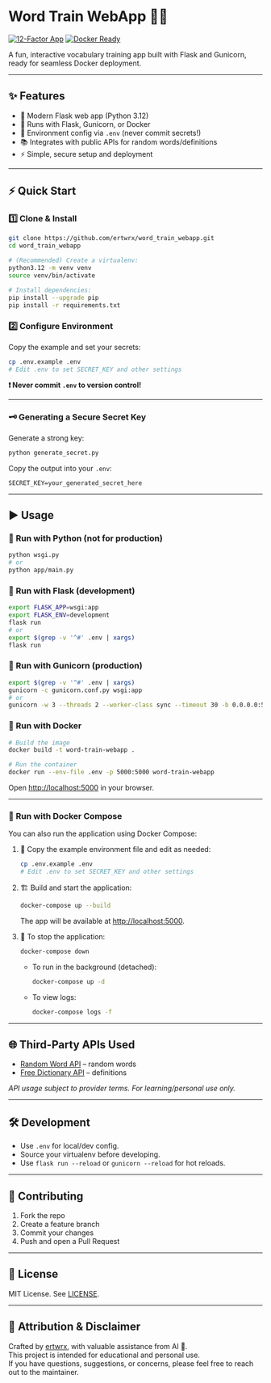 # Word Train WebApp 🧠📝

[![12-Factor App](https://img.shields.io/badge/12--Factor-Compliant-brightgreen?logo=checkmarx&logoColor=white)](https://12factor.net/)
[![Docker Ready](https://img.shields.io/badge/Docker-Ready-blue?logo=docker&logoColor=white)](https://www.docker.com/)

A fun, interactive vocabulary training app built with Flask and Gunicorn, ready for seamless Docker deployment.

---

## ✨ Features

- 🚀 Modern Flask web app (Python 3.12)
- 🔄 Runs with Flask, Gunicorn, or Docker
- 🔐 Environment config via `.env` (never commit secrets!)
- 📚 Integrates with public APIs for random words/definitions
- ⚡ Simple, secure setup and deployment

---

## ⚡ Quick Start

### 1️⃣ Clone & Install

```bash
git clone https://github.com/ertwrx/word_train_webapp.git
cd word_train_webapp

# (Recommended) Create a virtualenv:
python3.12 -m venv venv
source venv/bin/activate

# Install dependencies:
pip install --upgrade pip
pip install -r requirements.txt
```

### 2️⃣ Configure Environment

Copy the example and set your secrets:
```bash
cp .env.example .env
# Edit .env to set SECRET_KEY and other settings
```

**❗ Never commit `.env` to version control!**

---

### 🗝️ Generating a Secure Secret Key

Generate a strong key:
```bash
python generate_secret.py
```
Copy the output into your `.env`:
```
SECRET_KEY=your_generated_secret_here
```

---

## ▶️ Usage

### 🐍 Run with Python (not for production)
```bash
python wsgi.py
# or
python app/main.py
```

### 🧪 Run with Flask (development)
```bash
export FLASK_APP=wsgi:app
export FLASK_ENV=development
flask run
# or
export $(grep -v '^#' .env | xargs)
flask run
```

### 🦄 Run with Gunicorn (production)
```bash
export $(grep -v '^#' .env | xargs)
gunicorn -c gunicorn.conf.py wsgi:app
# or
gunicorn -w 3 --threads 2 --worker-class sync --timeout 30 -b 0.0.0.0:5000 wsgi:app
```

### 🐳 Run with Docker
```bash
# Build the image
docker build -t word-train-webapp .

# Run the container
docker run --env-file .env -p 5000:5000 word-train-webapp
```
Open [http://localhost:5000](http://localhost:5000) in your browser.

---

### 🐙 Run with Docker Compose

You can also run the application using Docker Compose:

1. 📝 Copy the example environment file and edit as needed:
   ```bash
   cp .env.example .env
   # Edit .env to set SECRET_KEY and other settings
   ```

2. 🏗️ Build and start the application:
   ```bash
   docker-compose up --build
   ```

   The app will be available at [http://localhost:5000](http://localhost:5000).

3. 🛑 To stop the application:
   ```bash
   docker-compose down
   ```

   - To run in the background (detached):
     ```bash
     docker-compose up -d
     ```
   - To view logs:
     ```bash
     docker-compose logs -f
     ```

---

## 🌐 Third-Party APIs Used

- [Random Word API](https://random-word-api.vercel.app/) – random words
- [Free Dictionary API](https://dictionaryapi.dev/) – definitions

*API usage subject to provider terms. For learning/personal use only.*

---

## 🛠️ Development

- Use `.env` for local/dev config.
- Source your virtualenv before developing.
- Use `flask run --reload` or `gunicorn --reload` for hot reloads.

---

## 🤝 Contributing

1. Fork the repo
2. Create a feature branch
3. Commit your changes
4. Push and open a Pull Request

---

## 📄 License

MIT License. See [LICENSE](LICENSE).

---

## 🙏 Attribution & Disclaimer

Crafted by [ertwrx](https://github.com/ertwrx), with valuable assistance from AI 🤖.  
This project is intended for educational and personal use.  
If you have questions, suggestions, or concerns, please feel free to reach out to the maintainer.
